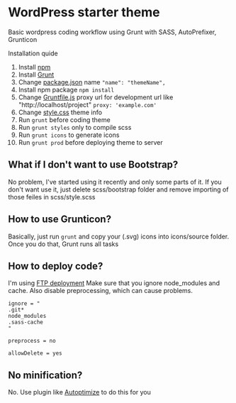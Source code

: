 # WordPress starter theme

Basic wordpress coding workflow using Grunt with SASS, AutoPrefixer, Grunticon

Installation quide
1. Install [npm](https://docs.npmjs.com/)
1. Install [Grunt](https://gruntjs.com/)
1. Change [package.json](package.json) name `"name": "themeName",`
1. Install npm package `npm install`
1. Change [Gruntfile.js](Gruntfile.js) proxy url for development url like "http://localhost/project" `proxy: 'example.com'`
1. Change [style.css](style.css) theme info
1. Run `grunt` before coding theme
  1. Run `grunt styles` only to compile scss
  1. Run `grunt icons` to generate icons
  1. Run `grunt prod` before deploying theme to server

## What if I don't want to use Bootstrap?
No problem, I've started using it recently and only some parts of it. If you don't want use it, just delete scss/bootstrap folder and remove importing of those feiles in scss/style.scss

## How to use Grunticon?
Basically, just run `grunt` and copy your (.svg) icons into icons/source folder. Once you do that, Grunt runs all tasks

## How to deploy code?
I'm using [FTP deployment](https://github.com/dg/ftp-deployment)
Make sure that you ignore node_modules and cache. Also disable preprocessing, which can cause problems.
```
ignore = "
.git*
node_modules
.sass-cache
"

preprocess = no

allowDelete = yes
```

## No minification?
No. Use plugin like [Autoptimize](https://cs.wordpress.org/plugins/autoptimize/) to do this for you